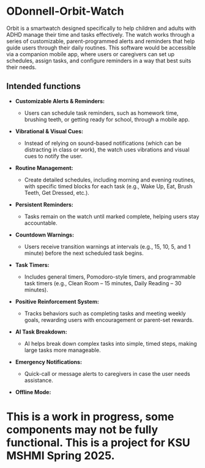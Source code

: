 # ODonnell-Orbit-Watch

Orbit is a smartwatch designed specifically to help children and adults with ADHD manage their time and tasks effectively. The watch works through a series of customizable, parent-programmed alerts and reminders that help guide users through their daily routines. This software would be accessible via a companion mobile app, where users or caregivers can set up schedules, assign tasks, and configure reminders in a way that best suits their needs. 

## Intended functions

- **Customizable Alerts & Reminders:**
  - Users can schedule task reminders, such as homework time, brushing teeth, or getting ready for school, through a mobile app. 

- **Vibrational & Visual Cues:**
  - Instead of relying on sound-based notifications (which can be distracting in class or work), the watch uses vibrations and visual cues to notify the user. 

- **Routine Management:**
  - Create detailed schedules, including morning and evening routines, with specific timed blocks for each task (e.g., Wake Up, Eat, Brush Teeth, Get   Dressed, etc.). 

- **Persistent Reminders:**
  - Tasks remain on the watch until marked complete, helping users stay accountable. 

- **Countdown Warnings:**
  - Users receive transition warnings at intervals (e.g., 15, 10, 5, and 1 minute) before the next scheduled task begins. 

- **Task Timers:**
  - Includes general timers, Pomodoro-style timers, and programmable task timers (e.g., Clean Room – 15 minutes, Daily Reading – 30 minutes). 

- **Positive Reinforcement System:**
  - Tracks behaviors such as completing tasks and meeting weekly goals, rewarding users with encouragement or parent-set rewards. 

- **AI Task Breakdown:**
  - AI helps break down complex tasks into simple, timed steps, making large tasks more manageable. 

- **Emergency Notifications:**
  - Quick-call or message alerts to caregivers in case the user needs assistance.

- **Offline Mode:**

# This is a work in progress, some components may not be fully functional. This is a project for KSU MSHMI Spring 2025.

